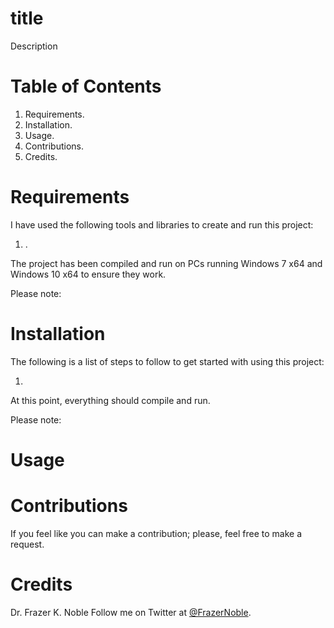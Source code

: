 # title

Description

# Table of Contents

1. Requirements.
1. Installation.
1. Usage.
1. Contributions.
1. Credits.

# Requirements

I have used the following tools and libraries to create and run this project:

1. []().

The project has been compiled and run on PCs running Windows 7 x64 and Windows 10 x64 to ensure they work.

Please note: 

# Installation

The following is a list of steps to follow to get started with using this project:

1. 

At this point, everything should compile and run.

Please note:

# Usage 


# Contributions

If you feel like you can make a contribution; please, feel free to make a request.

# Credits

Dr. Frazer K. Noble 
Follow me on Twitter at [@FrazerNoble](https://twitter.com/FrazerNoble).
